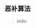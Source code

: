 <!--
 * @Description: 恶补算法
 * @Version: Beta1.0
 * @Author: 【B站&公众号】Rong姐姐好可爱
 * @Date: 2022-04-19 08:56:55
 * @LastEditors: 【B站&公众号】Rong姐姐好可爱
 * @LastEditTime: 2022-04-19 08:56:56
-->


## 恶补算法

>todo